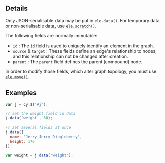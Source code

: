 ## Details

Only JSON-serialisable data may be put in `ele.data()`.  For temporary data or non-serialisable data, use [`ele.scratch()`](#ele.scratch).

The following fields are normally immutable:

 * `id` : The `id` field is used to uniquely identify an element in the graph.
 * `source` & `target` : These fields define an edge's relationship to nodes, and this relationship can not be changed after creation.
 * `parent` : The `parent` field defines the parent (compound) node.

In order to modify those fields, which alter graph topology, you must use [`ele.move()`](#ele.move).

## Examples

```js
var j = cy.$('#j');

// set the weight field in data
j.data('weight', 60);

// set several fields at once
j.data({
  name: 'Jerry Jerry Dingleberry',
  height: 176
});

var weight = j.data('weight');
```
